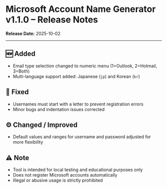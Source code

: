 # Microsoft Account Name Generator v1.1.0 – Release Notes

**Release Date:** 2025-10-02

---

## 🆕 Added
- Email type selection changed to numeric menu (1=Outlook, 2=Hotmail, 3=Both)  
- Multi-language support added: Japanese (`jp`) and Korean (`kr`)

## 🐛 Fixed
- Usernames must start with a letter to prevent registration errors  
- Minor bugs and indentation issues corrected

## ⚙️ Changed / Improved
- Default values and ranges for username and password adjusted for more flexibility

## ⚠️ Note
- Tool is intended for local testing and educational purposes only  
- Does not register Microsoft accounts automatically  
- Illegal or abusive usage is strictly prohibited
